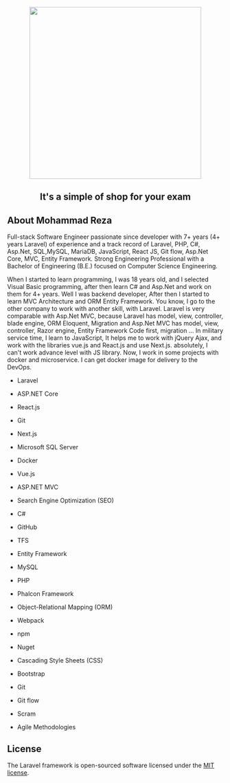 <p align="center"><a href="https://www.linkedin.com/in/mohammad-reza-gohari/" target="_blank"><img src="https://media-exp1.licdn.com/dms/image/D5635AQEZHFGreTnUWw/profile-framedphoto-shrink_200_200/0/1650098775965?e=1652220000&v=beta&t=FgQ8cAtOe4knQ80U9dcpL6N7uUfg5dqXyY3gt_28tXc" width="400"></a></p>
<p>
    <h2 align="center">It's a simple of shop for your exam</h2>
</p>

## About Mohammad Reza

Full-stack Software Engineer passionate since developer with 7+ years (4+ years Laravel) of experience and a track record of Laravel, PHP, C#, Asp.Net, SQL,MySQL, MariaDB, JavaScript, React JS, Git flow, Asp.Net Core, MVC, Entity Framework. Strong Engineering Professional with a Bachelor of Engineering (B.E.) focused on Computer Science Engineering.

When I started to learn programming, I was 18 years old, and I selected Visual Basic programming, after then learn C# and Asp.Net and work on them for 4+ years. Well I was backend developer, After then I started to learn MVC Architecture and ORM Entity Framework. You know, I go to the other company to work with another skill, with Laravel. Laravel is very comparable with Asp.Net MVC, because Laravel has model, view, controller, blade engine, ORM Eloquent, Migration and Asp.Net MVC has model, view, controller, Razor engine, Entity Framework Code first, migration ...
In military service time, I learn to JavaScript, It helps me to work with jQuery Ajax, and work with the libraries vue.js and React.js and use Next.js. absolutely, I can't work advance level with JS library. Now, I work in some projects with docker and microservice. I can get docker image for delivery to the DevOps.

- Laravel

- ASP.NET Core 
- React.js 
- Git
- Next.js
- Microsoft SQL Server
- Docker
- Vue.js
- ASP.NET MVC
- Search Engine Optimization (SEO)
- C#
- GitHub
- TFS
- Entity Framework
- MySQL
- PHP
- Phalcon Framework
- Object-Relational Mapping (ORM)
- Webpack
- npm
- Nuget
- Cascading Style Sheets (CSS)
- Bootstrap
- Git
- Git flow
- Scram 
- Agile Methodologies



## License

The Laravel framework is open-sourced software licensed under the [MIT license](https://opensource.org/licenses/MIT).
